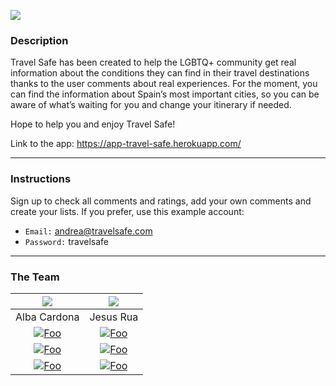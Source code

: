 ![](https://i.imgur.com/wH4J0Sv.png)

### Description

Travel Safe has been created to help the LGBTQ+ community get real information about the conditions they can find in their travel destinations thanks to the user comments about real experiences. For the moment, you can find the information about Spain’s most important cities, so you can be aware of what’s waiting for you and change your itinerary if needed.

Hope to help you and enjoy Travel Safe!

Link to the app: https://app-travel-safe.herokuapp.com/

---

### Instructions

Sign up to check all comments and ratings, add your own comments and create your lists. If you prefer, use this example account:

* `Email:` andrea@travelsafe.com
* `Password:` travelsafe

---

### The Team 
 
|![](https://i.imgur.com/tzyDxy0.png)|![](https://i.imgur.com/tM8y4db.png)|
|:-----------------:|:-----------------:|
| Alba Cardona      | Jesus Rua         |
|[![Foo](https://i.imgur.com/ZeIxWQK.png)](https://www.linkedin.com/in/albacardonajimenez/)|[![Foo](https://i.imgur.com/ZeIxWQK.png)](https://www.linkedin.com/in/jesusruapareja/)|
|[![Foo](https://i.imgur.com/Zs3amzQ.png)](https://github.com/albacardona)|[![Foo](https://i.imgur.com/Zs3amzQ.png)](https://github.com/jesusrua)|
|[![Foo](https://i.imgur.com/02UUnJ3.png)](mailto:alba.cardonajimenez@gmail.com)|[![Foo](https://i.imgur.com/02UUnJ3.png)](mailto:jesus.rua.pareja@gmail.com)|